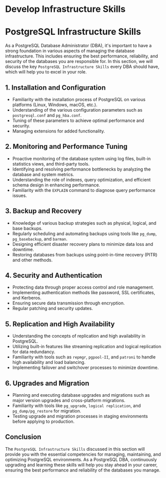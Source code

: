 # Develop Infrastructure Skills

# PostgreSQL Infrastructure Skills

As a PostgreSQL Database Administrator (DBA), it's important to have a strong foundation in various aspects of managing the database infrastructure. This includes ensuring the best performance, reliability, and security of the databases you are responsible for. In this section, we will discuss the key `PostgreSQL Infrastructure Skills` every DBA should have, which will help you to excel in your role.

## 1. Installation and Configuration
- Familiarity with the installation process of PostgreSQL on various platforms (Linux, Windows, macOS, etc.).
- Understanding of the various configuration parameters such as `postgresql.conf` and `pg_hba.conf`.
- Tuning of these parameters to achieve optimal performance and security.
- Managing extensions for added functionality.

## 2. Monitoring and Performance Tuning
- Proactive monitoring of the database system using log files, built-in statistics views, and third-party tools.
- Identifying and resolving performance bottlenecks by analyzing the database and system metrics.
- Understanding the role of indexes, query optimization, and efficient schema design in enhancing performance.
- Familiarity with the `EXPLAIN` command to diagnose query performance issues.

## 3. Backup and Recovery
- Knowledge of various backup strategies such as physical, logical, and base backups.
- Regularly scheduling and automating backups using tools like `pg_dump`, `pg_basebackup`, and `barman`.
- Designing efficient disaster recovery plans to minimize data loss and downtime.
- Restoring databases from backups using point-in-time recovery (PITR) and other methods.

## 4. Security and Authentication
- Protecting data through proper access control and role management.
- Implementing authentication methods like password, SSL certificates, and Kerberos.
- Ensuring secure data transmission through encryption.
- Regular patching and security updates.

## 5. Replication and High Availability
- Understanding the concepts of replication and high availability in PostgreSQL.
- Utilizing built-in features like streaming replication and logical replication for data redundancy.
- Familiarity with tools such as `repmgr`, `pgpool-II`, and `patroni` to handle high availability and load balancing.
- Implementing failover and switchover processes to minimize downtime.

## 6. Upgrades and Migration
- Planning and executing database upgrades and migrations such as major version upgrades and cross-platform migrations.
- Familiarity with tools like `pg_upgrade`, `logical replication`, and `pg_dump/pg_restore` for migration.
- Testing upgrade and migration processes in staging environments before applying to production.

## Conclusion
The `PostgreSQL Infrastructure Skills` discussed in this section will provide you with the essential competencies for managing, maintaining, and optimizing PostgreSQL environments. As a PostgreSQL DBA, continuously upgrading and learning these skills will help you stay ahead in your career, ensuring the best performance and reliability of the databases you manage.